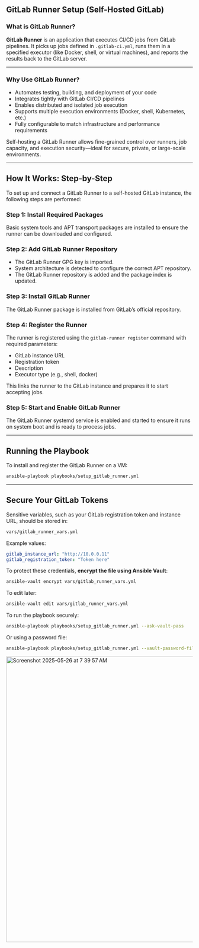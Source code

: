 ## GitLab Runner Setup (Self-Hosted GitLab)

### What is GitLab Runner?

**GitLab Runner** is an application that executes CI/CD jobs from GitLab pipelines. It picks up jobs defined in `.gitlab-ci.yml`, runs them in a specified executor (like Docker, shell, or virtual machines), and reports the results back to the GitLab server.

---

### Why Use GitLab Runner?

* Automates testing, building, and deployment of your code
* Integrates tightly with GitLab CI/CD pipelines
* Enables distributed and isolated job execution
* Supports multiple execution environments (Docker, shell, Kubernetes, etc.)
* Fully configurable to match infrastructure and performance requirements

Self-hosting a GitLab Runner allows fine-grained control over runners, job capacity, and execution security—ideal for secure, private, or large-scale environments.

---

## How It Works: Step-by-Step

To set up and connect a GitLab Runner to a self-hosted GitLab instance, the following steps are performed:

### Step 1: Install Required Packages

Basic system tools and APT transport packages are installed to ensure the runner can be downloaded and configured.

### Step 2: Add GitLab Runner Repository

* The GitLab Runner GPG key is imported.
* System architecture is detected to configure the correct APT repository.
* The GitLab Runner repository is added and the package index is updated.

### Step 3: Install GitLab Runner

The GitLab Runner package is installed from GitLab’s official repository.

### Step 4: Register the Runner

The runner is registered using the `gitlab-runner register` command with required parameters:

* GitLab instance URL
* Registration token
* Description
* Executor type (e.g., shell, docker)

This links the runner to the GitLab instance and prepares it to start accepting jobs.

### Step 5: Start and Enable GitLab Runner

The GitLab Runner systemd service is enabled and started to ensure it runs on system boot and is ready to process jobs.

---

## Running the Playbook

To install and register the GitLab Runner on a VM:

```bash
ansible-playbook playbooks/setup_gitlab_runner.yml
```

---

## Secure Your GitLab Tokens

Sensitive variables, such as your GitLab registration token and instance URL, should be stored in:

```bash
vars/gitlab_runner_vars.yml
```

Example values:

```yaml
gitlab_instance_url: "http://10.0.0.11"
gitlab_registration_token: "Token here"
```

To protect these credentials, **encrypt the file using Ansible Vault**:

```bash
ansible-vault encrypt vars/gitlab_runner_vars.yml
```

To edit later:

```bash
ansible-vault edit vars/gitlab_runner_vars.yml
```

To run the playbook securely:

```bash
ansible-playbook playbooks/setup_gitlab_runner.yml --ask-vault-pass
```

Or using a password file:

```bash
ansible-playbook playbooks/setup_gitlab_runner.yml --vault-password-file ~/.vault_pass.txt
```

<img width="770" alt="Screenshot 2025-05-26 at 7 39 57 AM" src="https://github.com/user-attachments/assets/e78657e9-3102-43b3-8d07-9bcd86e9d65c" />

